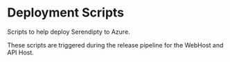 # Deployment Scripts
Scripts to help deploy Serendipty to Azure.

These scripts are triggered during the release pipeline for the WebHost and API Host.

